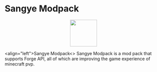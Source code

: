 # Sangye Modpack
<p align="center">
    <a href="http://comdo.lolime.cn"><img src="https://s1.ax1x.com/2022/10/26/xWvlH1.png" width="86" height="86"></a>
</p>

<align="left">Sangye Modpack<>
Sangye Modpack is a mod pack that supports Forge API, all of which are improving the game experience of minecraft pvp.
